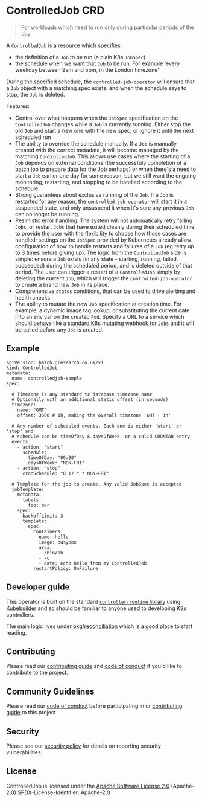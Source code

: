 # ControlledJob CRD

> For workloads which need to run only during particular periods of the day

A `ControlledJob` is a resource which specifies:

- the definition of a `Job` to be run (a plain K8s `JobSpec`)
- the schedule when we want that `Job` to be run. For example 'every weekday between 9am and 5pm, in the London timezone'

During the specified schedule, the `controlled-job-operator` will ensure that a `Job` object with a matching spec exists, and when the schedule says to stop, the `Job` is deleted.

Features:

- Control over what happens when the `JobSpec` specification on the `ControlledJob` changes while a `Job` is currently running. Either stop the old `Job` and start a new one with the new spec, or ignore it until the next scheduled run
- The ability to override the schedule manually. If a `Job` is manually created with the correct metadata, it will become managed by the matching `ControlledJob`. This allows use cases where the starting of a `Job` depends on external conditions (the successfuly completion of a batch job to prepare data for the Job perhaps) or when there's a need to start a `Job` earlier one day for some reason, but we still want the ongoing monitoring, restarting, and stopping to be handled according to the schedule
- Strong guarantees about exclusive running of the `Job`. If a `Job` is restarted for any reason, the `controlled-job-operator` will start it in a suspended state, and only unsuspend it when it's sure any previous `Job` can no longer be running.
- Pesimistic error handling. The system will not automatically retry failing `Jobs`, or restart `Jobs` that have exited cleanly during their scheduled time, to provide the user with the flexibility to choose how those cases are handled; settings on the `JobSpec` provided by Kubernetes already allow configuration of how to handle restarts and failures of a `Job` (eg retry up to 3 times before giving up). The logic from the `ControlledJob` side is simple: ensure a `Job` exists (in any state - starting, running, failed, succeeded) during the scheduled period, and is deleted outside of that period. The user can trigger a restart of a `ControlledJob` simply by deleting the current `Job`, which will trigger the `controlled-job-operator` to create a brand new `Job` in its place.
- Comprehensive `status` conditions, that can be used to drive alerting and health checks
- The ability to mutate the new `Job` specification at creation time. For example, a dynamic image tag lookup, or substituting the current date into an env var on the created `Pod`. Specify a URL to a service which should behave like a standard K8s mutating webhook for `Jobs` and it will be called before any `Job` is created.

## Example

```
apiVersion: batch.gresearch.co.uk/v1
kind: ControlledJob
metadata:
  name: controlledjob-sample
spec:

  # Timezone is any standard tz database timezone name
  # Optionally with an additional static offset (in seconds)
  timezone:
    name: "GMT"
    offset: 3600 # 1h, making the overall timezone 'GMT + 1h'

  # Any number of scheduled events. Each one is either 'start' or 'stop' and 
  # schedule can be timeOfDay & daysOfWeek, or a calid CRONTAB entry
  events:
    - action: "start"
      schedule:
        timeOfDay: "09:00"
        daysOfWeek: "MON-FRI"        
    - action: "stop"
      cronSchedule: "0 17 * * MON-FRI"

  # Template for the job to create. Any valid JobSpec is accepted
  jobTemplate:
    metadata:
      labels:
        foo: bar
    spec:
      backoffLimit: 3
      template:
        spec:
          containers:
          - name: hello
            image: busybox
            args:
            - /bin/sh
            - -c
            - date; echo Hello from my ControlledJob
          restartPolicy: OnFailure
```

## Developer guide

This operator is built on the standard [`controller-runtime` library](https://github.com/kubernetes-sigs/controller-runtime) using [Kubebuilder](https://book.kubebuilder.io/) and so should be familiar to anyone used to developing K8s controllers.

The main logic lives under [pkg/reconciliation](pkg/reconciliation) which is a good place to start reading.

## Contributing

Please read our [contributing guide](CONTRIBUTING.md) and [code of conduct](CODE_OF_CONDUCT.md) if you'd like to contribute to the project.

## Community Guidelines

Please read our [code of conduct](CODE_OF_CONDUCT.md) before participating in or [contributing guide](CONTRIBUTING.md) to this project.

## Security

Please see our [security policy](SECURITY.md) for details on reporting security vulnerabilities.

## License

ControlledJob is licensed under the [Apache Software License 2.0](LICENSE) (Apache-2.0)
SPDX-License-Identifier: Apache-2.0